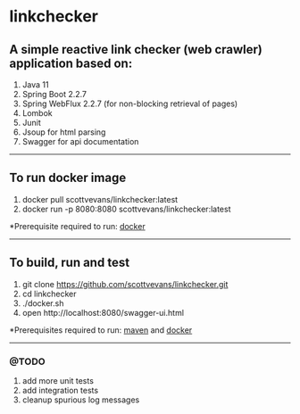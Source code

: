 # linkchecker

## A simple reactive link checker (web crawler) application based on:
1. Java 11
2. Spring Boot 2.2.7 
3. Spring WebFlux 2.2.7 (for non-blocking retrieval of pages)
4. Lombok
5. Junit
6. Jsoup for html parsing
7. Swagger for api documentation

---

## To run docker image
1. docker pull scottvevans/linkchecker:latest
2. docker run -p 8080:8080 scottvevans/linkchecker:latest

*Prerequisite required to run: [docker](https://www.docker.com/get-started)

---

## To build, run and test
1. git clone https://github.com/scottvevans/linkchecker.git
2. cd linkchecker
3. ./docker.sh
4. open http://localhost:8080/swagger-ui.html

*Prerequisites required to run: [maven](https://maven.apache.org/download.cgi) and [docker](https://www.docker.com/get-started)

---

### @TODO
1. add more unit tests
2. add integration tests
3. cleanup spurious log messages







